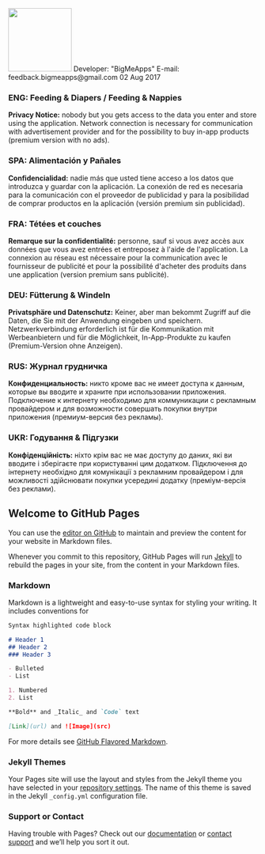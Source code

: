 <img src="http://i.imgur.com/O6JR4pr.png" width="128">  
Developer: "BigMeApps"
E-mail: feedback.bigmeapps@gmail.com
02 Aug 2017

### ENG:    Feeding & Diapers  /  Feeding & Nappies
**Privacy Notice:**  nobody but you gets access to the data you enter and store using the application. 
Network connection is necessary for communication with advertisement provider and for the possibility 
to buy in-app products (premium version with no ads). 

### SPA:    Alimentación y Pañales
**Confidencialidad:**  nadie más que usted tiene acceso a los datos que introduzca y guardar con la aplicación. 
La conexión de red es necesaria para la comunicación con el proveedor de publicidad y para la posibilidad de 
comprar productos en la aplicación (versión premium sin publicidad).

### FRA:    Tétées et couches
**Remarque sur la confidentialité:**  personne, sauf si vous avez accès aux données que vous avez entrées et entreposez à l'aide de l'application. La connexion au réseau est nécessaire pour la communication avec le fournisseur de publicité et pour la possibilité d'acheter des produits dans une application (version premium sans publicité).

### DEU:    Fütterung & Windeln
**Privatsphäre und Datenschutz:**  Keiner, aber man bekommt Zugriff auf die Daten, die Sie mit der Anwendung eingeben und speichern. Netzwerkverbindung erforderlich ist für die Kommunikation mit Werbeanbietern und für die Möglichkeit, In-App-Produkte zu kaufen (Premium-Version ohne Anzeigen).

### RUS:    Журнал грудничка
**Конфиденциальность:**  никто кроме вас не имеет доступа к данным, которые вы вводите и храните при использовании приложения. Подключение к интернету необходимо для коммуникации с рекламным провайдером и для возможности совершать покупки внутри приложения (премиум-версия без рекламы).

### UKR:    Годування & Підгузки
**Конфіденційність:**  ніхто крім вас не має доступу до даних, які ви вводите і зберігаєте при користуванні цим додатком. Підключення до інтернету необхідно для комунікації з рекламним провайдером і для можливості здійснювати покупки усередині додатку (преміум-версія без реклами).   

## Welcome to GitHub Pages

You can use the [editor on GitHub](https://github.com/bigmeapps/fd/edit/master/index.md) to maintain and preview the content for your website in Markdown files.

Whenever you commit to this repository, GitHub Pages will run [Jekyll](https://jekyllrb.com/) to rebuild the pages in your site, from the content in your Markdown files.

### Markdown

Markdown is a lightweight and easy-to-use syntax for styling your writing. It includes conventions for

```markdown
Syntax highlighted code block

# Header 1
## Header 2
### Header 3

- Bulleted
- List

1. Numbered
2. List

**Bold** and _Italic_ and `Code` text

[Link](url) and ![Image](src)
```

For more details see [GitHub Flavored Markdown](https://guides.github.com/features/mastering-markdown/).

### Jekyll Themes

Your Pages site will use the layout and styles from the Jekyll theme you have selected in your [repository settings](https://github.com/bigmeapps/fd/settings). The name of this theme is saved in the Jekyll `_config.yml` configuration file.

### Support or Contact

Having trouble with Pages? Check out our [documentation](https://help.github.com/categories/github-pages-basics/) or [contact support](https://github.com/contact) and we’ll help you sort it out.


